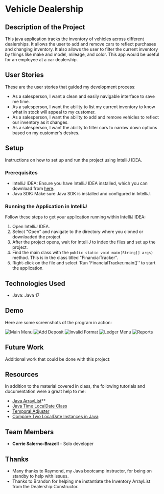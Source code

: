 # Vehicle Dealership

## Description of the Project

This java application tracks the inventory of vehicles across different dealerships. It allows the user to add and remove cars
 to reflect purchases and changing inventory. It also allows the user to filter the current inventory by things like make and model,
 mileage, and color. This app would be useful for an employee at a car dealership.

## User Stories

These are the user stories that guided my development process:

- As a salesperson, I want a clean and easily navigable interface to save me time.
- As a salesperson, I want the ability to list my current inventory to know what in stock will appeal to my customer.
- As a salesperson, I want the ability to add and remove vehicles to reflect our inventory as it changes.
- As a salesperson, I want the ability to filter cars to narrow down options based on my customer's desires.

## Setup

Instructions on how to set up and run the project using IntelliJ IDEA.

### Prerequisites

- IntelliJ IDEA: Ensure you have IntelliJ IDEA installed, which you can download from [here](https://www.jetbrains.com/idea/download/).
- Java SDK: Make sure Java SDK is installed and configured in IntelliJ.

### Running the Application in IntelliJ

Follow these steps to get your application running within IntelliJ IDEA:

1. Open IntelliJ IDEA.
2. Select "Open" and navigate to the directory where you cloned or downloaded the project.
3. After the project opens, wait for IntelliJ to index the files and set up the project.
4. Find the main class with the `public static void main(String[] args)` method. This is in the class titled "FinancialTracker".
5. Right-click on the file and select 'Run 'FinancialTracker.main()'' to start the application.

## Technologies Used

- Java: Java 17


## Demo

Here are some screenshots of the program in action:

![Main Menu](src/main/resources/mainMenu.png)
![Add Deposit](src/main/resources/addDeposit.png)
![Invalid Format](src/main/resources/invalidFormat.png)
![Ledger Menu](src/main/resources/ledgerMenu.png)
![Reports](src/main/resources/reports.png)

## Future Work

Additional work that could be done with this project:


## Resources

In addition to the material covered in class, the following tutorials and documentation were a great help to me:

- [Java ArrayList](https://www.w3schools.com/java/java_arraylist.asp)**
- [Java Time LocalDate Class](https://www.tutorialspoint.com/javatime/javatime_localdate.htm)
- [Temporal Adjuster](https://docs.oracle.com/javase/tutorial/datetime/iso/adjusters.html)
- [Compare Two LocalDate Instances in Java](https://howtodoinjava.com/java/date-time/compare-localdates/#:~:text=LocalDate%20equals()%20Method,can%20use%20equals()%20method.)


## Team Members

- **Corrie Salerno-Brazell** - Solo developer


## Thanks


- Many thanks to Raymond, my Java bootcamp instructor, for being on standby to help with issues.
- Thanks to Brandon for helping me instantiate the Inventory ArrayList from the Dealership Constructor.
